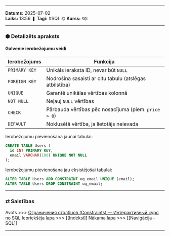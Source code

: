 ___
**Datums:** 2025-07-02   
**Laiks:** 13:56 
❚ **Tagi:** #SQL
⌬ **Kurss:**  `SQL`

---
### ⬢ Detalizēts apraksts
#### Galvenie ierobežojumu veidi
| Ierobežojums  | Funkcija                                                |
| ------------- | ------------------------------------------------------- |
| `PRIMARY KEY` | Unikāls ieraksta ID, nevar būt `NULL`                   |
| `FOREIGN KEY` | Nodrošina sasaisti ar citu tabulu (atslēgas atbilstība) |
| `UNIQUE`      | Garantē unikālas vērtības kolonnā                       |
| `NOT NULL`    | Neļauj `NULL` vērtības                                  |
| `CHECK`       | Pārbauda vērtības pēc nosacījuma (piem. `price > 0`)    |
| `DEFAULT`     | Noklusētā vērtība, ja lietotājs neievada                |
Ierobežojumu pievienošana jaunai tabulai:

```sql
CREATE TABLE Users (
  id INT PRIMARY KEY,
  email VARCHAR(100) UNIQUE NOT NULL
);
```

Ierobežojumu pievienošana jau eksistējošai tabulai:

```sql
ALTER TABLE Users ADD CONSTRAINT uq_email UNIQUE (email);
ALTER TABLE Users DROP CONSTRAINT uq_email;
```

---
### ⇄ Saistības
Avots >>> [Ограничения столбцов (Constraints) — Интерактивный курс по SQL](https://sql-academy.org/ru/guide/constraints)
Iepriekšēja lapa >>> [[Indeksi]]
Nākama lapa >>> [[Navigācija - SQL]]
___